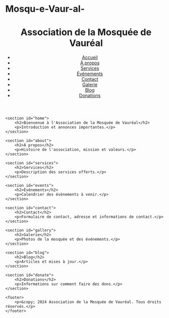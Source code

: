 # Mosqu-e-Vaur-al-
<!DOCTYPE html>
<html lang="fr">
<head>
    <meta charset="UTF-8">
    <meta name="viewport" content="width=device-width, initial-scale=1.0">
    <title>Association de la Mosquée de Vauréal</title>
    <link rel="stylesheet" href="styles.css">
</head>
<body>
    <header>
        <h1>Association de la Mosquée de Vauréal</h1>
        <nav>
            <ul>
                <li><a href="#home">Accueil</a></li>
                <li><a href="#about">À propos</a></li>
                <li><a href="#services">Services</a></li>
                <li><a href="#events">Événements</a></li>
                <li><a href="#contact">Contact</a></li>
                <li><a href="#gallery">Galerie</a></li>
                <li><a href="#blog">Blog</a></li>
                <li><a href="#donate">Donations</a></li>
            </ul>
        </nav>
    </header>
    
    <section id="home">
        <h2>Bienvenue à l'Association de la Mosquée de Vauréal</h2>
        <p>Introduction et annonces importantes.</p>
    </section>
    
    <section id="about">
        <h2>À propos</h2>
        <p>Histoire de l'association, mission et valeurs.</p>
    </section>
    
    <section id="services">
        <h2>Services</h2>
        <p>Description des services offerts.</p>
    </section>
    
    <section id="events">
        <h2>Événements</h2>
        <p>Calendrier des événements à venir.</p>
    </section>
    
    <section id="contact">
        <h2>Contact</h2>
        <p>Formulaire de contact, adresse et informations de contact.</p>
    </section>
    
    <section id="gallery">
        <h2>Galerie</h2>
        <p>Photos de la mosquée et des événements.</p>
    </section>
    
    <section id="blog">
        <h2>Blog</h2>
        <p>Articles et mises à jour.</p>
    </section>
    
    <section id="donate">
        <h2>Donations</h2>
        <p>Informations sur comment faire des dons.</p>
    </section>
    
    <footer>
        <p>&copy; 2024 Association de la Mosquée de Vauréal. Tous droits réservés.</p>
    </footer>
</body>
</html>